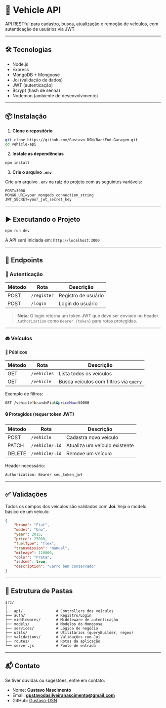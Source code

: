 # 🚗 Vehicle API

API RESTful para cadastro, busca, atualização e remoção de veículos, com autenticação de usuários via JWT.

---

## 🛠️ Tecnologias

-   Node.js
-   Express
-   MongoDB + Mongoose
-   Joi (validação de dados)
-   JWT (autenticação)
-   Bcrypt (hash de senha)
-   Nodemon (ambiente de desenvolvimento)

---

## 📦 Instalação

1. **Clone o repositório**

```bash
git clone https://github.com/Gustavo-DSN/BackEnd-Garagem.git
cd vehicle-api
```

2. **Instale as dependências**

```bash
npm install
```

3. **Crie o arquivo `.env`**

Crie um arquivo `.env` na raiz do projeto com as seguintes variáveis:

```env
PORT=3000
MONGO_URI=your_mongodb_connection_string
JWT_SECRET=your_jwt_secret_key
```

---

## ▶️ Executando o Projeto

```bash
npm run dev
```

A API será iniciada em: `http://localhost:3000`

---

## 📌 Endpoints

### 🔐 Autenticação

| Método | Rota        | Descrição           |
| ------ | ----------- | ------------------- |
| POST   | `/register` | Registro de usuário |
| POST   | `/login`    | Login do usuário    |

> **Nota**: O login retorna um token JWT que deve ser enviado no header `Authorization` como `Bearer {token}` para rotas protegidas.

---

### 🚘 Veículos

#### 📖 Públicos

| Método | Rota        | Descrição                              |
| ------ | ----------- | -------------------------------------- |
| GET    | `/vehicles` | Lista todos os veículos                |
| GET    | `/vehicle`  | Busca veículos com filtros via `query` |

Exemplo de filtros:

```bash
GET /vehicle?brand=Fiat&priceMax=50000
```

#### 🔒 Protegidos (requer token JWT)

| Método | Rota           | Descrição                     |
| ------ | -------------- | ----------------------------- |
| POST   | `/vehicle`     | Cadastra novo veículo         |
| PATCH  | `/vehicle/:id` | Atualiza um veículo existente |
| DELETE | `/vehicle/:id` | Remove um veículo             |

Header necessário:

```http
Authorization: Bearer seu_token_jwt
```

---

## ✅ Validações

Todos os campos dos veículos são validados com **Joi**. Veja o modelo básico de um veículo:

```json
{
	"brand": "Fiat",
	"model": "Uno",
	"year": 2015,
	"price": 25000,
	"fuelType": "flex",
	"transmission": "manual",
	"mileage": 120000,
	"color": "Prata",
	"isUsed": true,
	"description": "Carro bem conservado"
}
```

---

## 🧠 Estrutura de Pastas

```
src/
│
├── api/               # Controllers dos veículos
├── auth/              # Registro/Login
├── middlewares/       # Middleware de autenticação
├── models/            # Modelos do Mongoose
├── services/          # Lógica de negócio
├── utils/             # Utilitários (queryBuilder, regex)
├── validations/       # Validações com Joi
├── routes/            # Rotas da aplicação
└── server.js          # Ponto de entrada
```

---

## 📬 Contato

Se tiver dúvidas ou sugestões, entre em contato:

-   Nome: **Gustavo Nascimento**
-   Email: **gustavodasilveiranascimento@gmail.com**
-   GitHub: [Gustavo-DSN](https://github.com/Gustavo-DSN)

